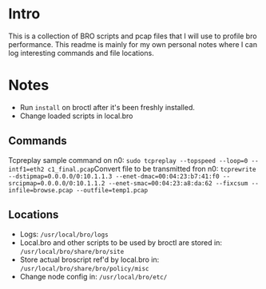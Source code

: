# Intro 

This is a collection of BRO scripts and pcap files that I will use to profile bro performance. 
This readme is mainly for my own personal notes where I can log interesting commands and file locations. 

# Notes

* Run ```install``` on broctl after it's been freshly installed. 
* Change loaded scripts in local.bro

## Commands
Tcpreplay sample command on n0: ```sudo tcpreplay --topspeed --loop=0 --intf1=eth2 c1_final.pcap```Convert file to be transmitted fron n0: ```tcprewrite --dstipmap=0.0.0.0/0:10.1.1.3 --enet-dmac=00:04:23:b7:41:f0 --srcipmap=0.0.0.0/0:10.1.1.2 --enet-smac=00:04:23:a8:da:62 --fixcsum --infile=browse.pcap --outfile=temp1.pcap ```

## Locations
* Logs: ```/usr/local/bro/logs```
* Local.bro and other scripts to be used by broctl are stored in: ```/usr/local/bro/share/bro/site```
* Store actual broscript ref'd by local.bro in: ```/usr/local/bro/share/bro/policy/misc```
* Change node config in: ```/usr/local/bro/etc/```
